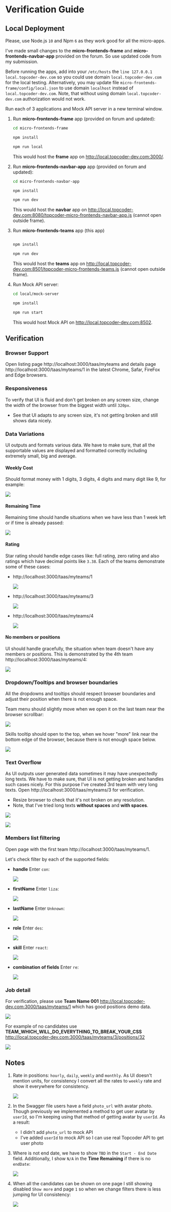 # Verification Guide

## Local Deployment

Please, use Node.js `10` and Npm `6` as they work good for all the micro-apps.

I've made small changes to the **micro-frontends-frame** and **micro-frontends-navbar-app** provided on the forum. So use updated code from my submission.

Before running the apps, add into your `/etc/hosts` the `line 127.0.0.1 local.topcoder-dev.com` so you could use domain `local.topcoder-dev.com` for the local testing. Alternatively, you may update file `micro-frontends-frame/config/local.json` to use domain `localhost` instead of `local.topcoder-dev.com`. Note, that without using domain `local.topcoder-dev.com` authorization would not work.

Run each of 3 applications and Mock API server in a new terminal window.

1. Run **micro-frontends-frame** app (provided on forum and updated):

   ```bash
   cd micro-frontends-frame

   npm install

   npm run local
   ```

   This would host the **frame** app on http://local.topcoder-dev.com:3000/.

2. Run **micro-frontends-navbar-app** app (provided on forum and updated):

   ```bash
   cd micro-frontends-navbar-app

   npm install

   npm run dev
   ```

   This would host the **navbar** app on http://local.topcoder-dev.com:8080/topcoder-micro-frontends-navbar-app.js (cannot open outside frame).

3. Run **micro-frontends-teams** app (this app)

   ```bash

   npm install

   npm run dev
   ```

   This would host the **teams** app on http://local.topcoder-dev.com:8501/topcoder-micro-frontends-teams.js (cannot open outside frame).

4. Run Mock API server:

   ```bash
   cd local/mock-server

   npm install

   npm run start
   ```

   This would host Mock API on http://local.topcoder-dev.com:8502.

## Verification

### Browser Support

Open listing page http://localhost:3000/taas/myteams and details page http://localhost:3000/taas/myteams/1 in the latest Chrome, Safar, FireFox and Edge browsers.

### Responsiveness

To verify that UI is fluid and don't get broken on any screen size, change the width of the browser from the biggest width until `320px`.

- See that UI adapts to any screen size, it's not getting broken and still shows data nicely.

### Data Variations

UI outputs and formats various data. We have to make sure, that all the supportable values are displayed and formatted correctly including extremely small, big and average.

#### Weekly Cost

Should format money with 1 digits, 3 digits, 4 digits and many digit like 9, for example:

![](docs/data-weekly-cost.png)

#### Remaining Time

Remaining time should handle situations when we have less than 1 week left or if time is already passed:

![](docs/data-remaining-time.png)

#### Rating

Star rating should handle edge cases like: full rating, zero rating and also ratings which have decimal points like `3.38`. Each of the teams demonstrate some of these cases:

- http://localhost:3000/taas/myteams/1

  ![](docs/data-rating-full.png)

- http://localhost:3000/taas/myteams/3

  ![](docs/data-rating-decimal.png)

- http://localhost:3000/taas/myteams/4

  ![](docs/data-rating-empty.png)

#### No members or positions

UI should handle gracefully, the situation when team doesn't have any members or positions. This is demonstrated by the 4th team http://localhost:3000/taas/myteams/4:

![](docs/data-no-members-positions.png)

### Dropdown/Tooltips and browser boundaries

All the dropdowns and tooltips should respect browser boundaries and adjust their position when there is not enough space.

Team menu should slightly move when we open it on the last team near the browser scrollbar:

![](docs/popover-three-dots.png)

Skills tooltip should open to the top, when we hover "more" link near the bottom edge of the browser, because there is not enough space below.

![](docs/popover-skills.png)

### Text Overflow

As UI outputs user generated data sometimes it may have unexpectedly long texts. We have to make sure, that UI is not getting broken and handles such cases nicely. For this purpose I've created 3rd team with very long texts.
Open http://localhost:3000/taas/myteams/3 for verification.

- Resize browser to check that it's not broken on any resolution.
- Note, that I've tried long texts **without spaces** and **with spaces**.

![](docs/text-overflow.png)

![](docs/text-overflow-list.png)

### Members list filtering

Open page with the first team http://localhost:3000/taas/myteams/1.

Let's check filter by each of the supported fields:

- **handle** Enter `con`:

  ![](docs/filter-handle.png)

- **firstName** Enter `liza`:

  ![](docs/filter-first-name.png)

- **lastName** Enter `Unknown`:

  ![](docs/filter-last-name.png)

- **role** Enter `des`:

  ![](docs/filter-role.png)

- **skill** Enter `react`:

  ![](docs/filter-skill.png)

- **combination of fields** Enter `re`:

  ![](docs/filter-combine.png)

### Job detail

For verification, please use **Team Name 001** http://local.topcoder-dev.com:3000/taas/myteams/1 which has good positions demo data.

![](docs/data-demo.png)

For example of no candidates use **TEAM_WHICH_WILL_DO_EVERYTHING_TO_BREAK_YOUR_CSS** http://local.topcoder-dev.com:3000/taas/myteams/3/positions/32

![](docs/no-candidates.png)

## Notes

1. Rate in positions: `hourly`, `daily`, `weekly` and `monthly`. As UI doesn't mention units, for consistency I convert all the rates to `weekly` rate and show it everywhere for consistency.

   ![](docs/rate-convertion.png)

2. In the Swagger file users have a field `photo_url` with avatar photo. Though previously we implemented a method to get user avatar by `userId`, so I'm keeping using that method of getting avatar by `userId`. As a result:

   - I didn't add `photo_url` to mock API
   - I've added `userId` to mock API so I can use real Topcoder API to get user photo

3. Where is not end date, we have to show `TBD` in the `Start - End Date` field. Additionally, I show `N/A` in the **Time Remaining** if there is no `endDate`:

   ![](docs/no-end-data.png)

4. When all the candidates can be shown on one page I still showing disabled `Show more` and page `1` so when we change filters there is less jumping for UI consistency:

   ![](docs/pagination.png)
